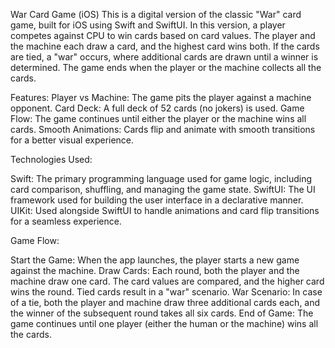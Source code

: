 War Card Game (iOS)
This is a digital version of the classic "War" card game, built for iOS using Swift and SwiftUI. In this version, a player competes against CPU to win cards based on card values. The player and the machine each draw a card, and the highest card wins both. If the cards are tied, a "war" occurs, where additional cards are drawn until a winner is determined. The game ends when the player or the machine collects all the cards.

Features:
Player vs Machine: The game pits the player against a machine opponent.
Card Deck: A full deck of 52 cards (no jokers) is used.
Game Flow: The game continues until either the player or the machine wins all cards.
Smooth Animations: Cards flip and animate with smooth transitions for a better visual experience.

Technologies Used:

Swift: The primary programming language used for game logic, including card comparison, shuffling, and managing the game state.
SwiftUI: The UI framework used for building the user interface in a declarative manner.
UIKit: Used alongside SwiftUI to handle animations and card flip transitions for a seamless experience.

Game Flow:

Start the Game: When the app launches, the player starts a new game against the machine.
Draw Cards: Each round, both the player and the machine draw one card. The card values are compared, and the higher card wins the round. Tied cards result in a "war" scenario.
War Scenario: In case of a tie, both the player and machine draw three additional cards each, and the winner of the subsequent round takes all six cards.
End of Game: The game continues until one player (either the human or the machine) wins all the cards.

